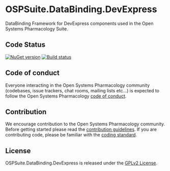 # OSPSuite.DataBinding.DevExpress

DataBinding Framework for DevExpress components used in the Open Systems Pharmacology Suite.

## Code Status
[![NuGet version](https://img.shields.io/nuget/v/OSPSuite.DataBinding.DevExpress.svg?style=flat)](https://www.nuget.org/packages/OSPSuite.DataBinding.DevExpress)
[![Build status](https://ci.appveyor.com/api/projects/status/tlnv4qm6dhq32811/branch/master?svg=true&passingText=master%20-%20passing)](https://ci.appveyor.com/project/open-systems-pharmacology-ci/ospsuite-databinding-devexpress/branch/master)

## Code of conduct
Everyone interacting in the Open Systems Pharmacology community (codebases, issue trackers, chat rooms, mailing lists etc...) is expected to follow the Open Systems Pharmacology [code of conduct](https://github.com/Open-Systems-Pharmacology/Suite/blob/master/CODE_OF_CONDUCT.md).

## Contribution
We encourage contribution to the Open Systems Pharmacology community. Before getting started please read the [contribution guidelines](https://github.com/Open-Systems-Pharmacology/Suite/blob/master/CONTRIBUTING.md). If you are contributing code, please be familiar with the [coding standard](https://github.com/Open-Systems-Pharmacology/Suite/blob/master/CODING_STANDARD.md).

## License
OSPSuite.DataBinding.DevExpress is released under the [GPLv2 License](LICENSE).
